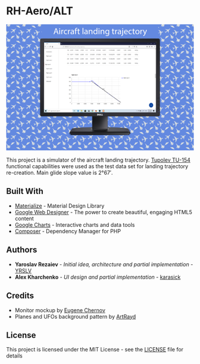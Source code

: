 # RH-Aero/ALT


![Aircraft trajectory](https://github.com/RH-Aero/aircraft-landing-trajectory/blob/master/img/monitor_mockup.png)

This project is a simulator of the aircraft landing trajectory. [Tupolev TU-154](https://en.wikipedia.org/wiki/Tupolev_Tu-154) functional capabilities were used as the test data set for landing trajectory re-creation. Main glide slope value is 2°67′.

## Built With

* [Materialize](https://materializecss.com/about.html) - Material Design Library
* [Google Web Designer](https://www.google.com/webdesigner/) - The power to create beautiful, engaging HTML5 content
* [Google Charts](https://developers.google.com/chart/) - Interactive charts and data tools
* [Composer](https://getcomposer.org/) - Dependency Manager for PHP

## Authors

* **Yaroslav Rezaiev** - *Initial idea, architecture and partial implementation* - [YRSLV](https://github.com/YRSLV)
* **Alex Kharchenko** - *UI design and partial implementation* - [karasick](https://github.com/karasick)

## Credits 

* Monitor mockup by [Eugene Chernov](https://www.deviantart.com/eugene-joe-c)
* Planes and UFOs background pattern by [ArtRayd](http://artrayd.deviantart.com/)

## License

This project is licensed under the MIT License - see the [LICENSE](LICENSE) file for details

